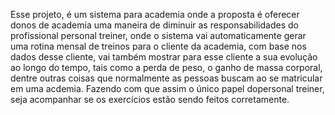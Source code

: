 Esse projeto, é um sistema para academia onde a proposta é oferecer donos de academia uma maneira de 
diminuir as responsabilidades do profissional personal treiner, onde o sistema vai automaticamente gerar
uma rotina mensal de treinos para o cliente da academia, com base nos dados desse cliente, vai também
mostrar para esse cliente a sua evolução ao longo do tempo, tais como a perda de peso, o ganho de massa
corporal, dentre outras coisas que normalmente as pessoas buscam ao se matricular em uma acdemia. Fazendo
com que assim o único papel dopersonal treiner, seja acompanhar se os exercícios estão sendo feitos
corretamente.